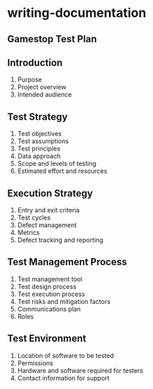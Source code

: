 # writing-documentation

## Gamestop Test Plan

## Introduction
1. Purpose
2. Project overview
3. Intended audience

## Test Strategy
1. Test objectives
2. Test assumptions
3. Test principles
4. Data approach
5. Scope and levels of testing
6. Estimated effort and resources

## Execution Strategy
1. Entry and exit criteria
2. Test cycles
3. Defect management
4. Metrics
5. Defect tracking and reporting

## Test Management Process
1. Test management tool
2. Test design process
3. Test execution process
4. Test risks and mitigation factors
5. Communications plan
6. Roles

## Test Environment
1. Location of software to be tested
2. Permissions
3. Hardware and software required for testers
4. Contact information for support

